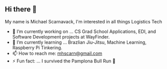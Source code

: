 ## Hi there 👋

My name is Michael Scarnavack, I'm interested in all things Logistics Tech

- 🔭 I’m currently working on ... CS Grad School Applications, EDI, and Software Development projects at WayFinder. 
- 🌱 I’m currently learning ... Brazlian Jiu-Jitsu, Machine Learning, Raspberry Pi Tinkering.
- 📫 How to reach me: mhscarn@gmail.com
- ⚡ Fun fact: ... I survived the Pamplona Bull Run 🐂

<!--
**M-Scarnavack/M-Scarnavack** is a ✨ _special_ ✨ repository because its `README.md` (this file) appears on your GitHub profile.

Here are some ideas to get you started:

- 🔭 I’m currently working on ...
- 🌱 I’m currently learning ...
- 👯 I’m looking to collaborate on ...
- 🤔 I’m looking for help with ...
- 💬 Ask me about ...
- 📫 How to reach me: ...
- 😄 Pronouns: ...
- ⚡ Fun fact: ...
-->
